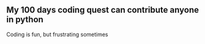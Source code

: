 ## My 100 days coding quest can contribute anyone in python

Coding is fun, but frustrating sometimes
